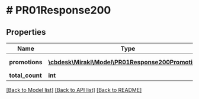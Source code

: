 # # PR01Response200

## Properties

Name | Type | Description | Notes
------------ | ------------- | ------------- | -------------
**promotions** | [**\cbdesk\Mirakl\Model\PR01Response200Promotions[]**](PR01Response200Promotions.md) | List of promotions | [optional]
**total_count** | **int** |  | [optional]

[[Back to Model list]](../../README.md#models) [[Back to API list]](../../README.md#endpoints) [[Back to README]](../../README.md)
